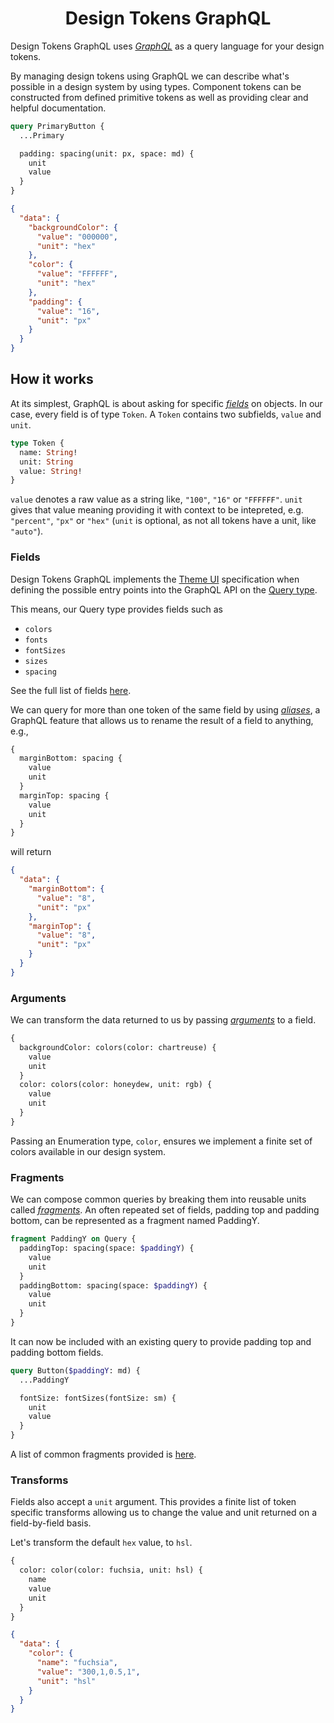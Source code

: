 <h1 style="text-align: center;">Design Tokens GraphQL</h1>

Design Tokens GraphQL uses [_GraphQL_](https://graphql.org/learn/) as a query language for your design tokens.

By managing design tokens using GraphQL we can describe what's possible in a design system by using types. Component tokens can be constructed from defined primitive tokens as well as providing clear and helpful documentation.

```graphql
query PrimaryButton {
  ...Primary

  padding: spacing(unit: px, space: md) {
    unit
    value
  }
}
```

```json
{
  "data": {
    "backgroundColor": {
      "value": "000000",
      "unit": "hex"
    },
    "color": {
      "value": "FFFFFF",
      "unit": "hex"
    },
    "padding": {
      "value": "16",
      "unit": "px"
    }
  }
}
```

<h2>How it works</h2>

At its simplest, GraphQL is about asking for specific [_fields_](https://graphql.org/learn/schema/#object-types-and-fields) on objects. In our case, every field is of type <code>Token</code>. A <code>Token</code> contains two subfields, <code>value</code> and <code>unit</code>.

```graphql
type Token {
  name: String!
  unit: String
  value: String!
}
```

<code>value</code> denotes a raw value as a string like, <code>"100"</code>, <code>"16"</code> or <code>"FFFFFF"</code>. <code>unit</code> gives that value meaning providing it with context to be intepreted, e.g. <code>"percent"</code>, <code>"px"</code> or <code>"hex"</code> (<code>unit</code> is optional, as not all tokens have a unit, like <code>"auto"</code>).

<h3>Fields</h3>

Design Tokens GraphQL implements the [Theme UI](https://theme-ui.com/theme-spec/) specification when defining the possible entry points into the GraphQL API on the [Query type](https://graphql.org/learn/execution/#root-fields-resolvers).

This means, our Query type provides fields such as

- `colors`
- `fonts`
- `fontSizes`
- `sizes`
- `spacing`

See the full list of fields [here]().

We can query for more than one token of the same field by using [_aliases_](https://graphql.org/learn/queries/#aliases), a GraphQL feature that allows us to rename the result of a field to anything, e.g.,

```graphql
{
  marginBottom: spacing {
    value
    unit
  }
  marginTop: spacing {
    value
    unit
  }
}
```

will return

```json
{
  "data": {
    "marginBottom": {
      "value": "8",
      "unit": "px"
    },
    "marginTop": {
      "value": "8",
      "unit": "px"
    }
  }
}
```

<h3>Arguments</h3>

We can transform the data returned to us by passing [_arguments_](https://graphql.org/learn/queries/#arguments) to a field.

```graphql
{
  backgroundColor: colors(color: chartreuse) {
    value
    unit
  }
  color: colors(color: honeydew, unit: rgb) {
    value
    unit
  }
}
```

Passing an Enumeration type, <code>color</code>, ensures we implement a finite set of colors available in our design system.

<h3>Fragments</h3>

We can compose common queries by breaking them into reusable units called [_fragments_](https://graphql.org/learn/queries/#fragments). An often repeated set of fields, padding top and padding bottom, can be represented as a fragment named PaddingY.

```graphql
fragment PaddingY on Query {
  paddingTop: spacing(space: $paddingY) {
    value
    unit
  }
  paddingBottom: spacing(space: $paddingY) {
    value
    unit
  }
}
```

It can now be included with an existing query to provide padding top and padding bottom fields.

```graphql
query Button($paddingY: md) {
  ...PaddingY

  fontSize: fontSizes(fontSize: sm) {
    unit
    value
  }
}
```

A list of common fragments provided is [here]().

<h3>Transforms</h3>

Fields also accept a `unit` argument. This provides a finite list of token specific transforms allowing us to change the value and unit returned on a field-by-field basis.

Let's transform the default `hex` value, to `hsl`.

```graphql
{
  color: color(color: fuchsia, unit: hsl) {
    name
    value
    unit
  }
}
```

```json
{
  "data": {
    "color": {
      "name": "fuchsia",
      "value": "300,1,0.5,1",
      "unit": "hsl"
    }
  }
}
```
